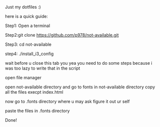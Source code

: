 
Just my dotfiles :)

here is a quick guide:

Step1: Open a terminal 

Step2:git clone https://github.com/p978/not-available.git

Step3: cd not-available

step4: ./install_i3_config

wait before u close this tab you yea you need to do some steps because i was too lazy to write that in the script 

open file manager 

open not-available directory and go to fonts in not-available directory copy all the files execpt index.html

now go to .fonts directory where u may ask figure it out ur self

paste the files in .fonts directory
 
Done!

